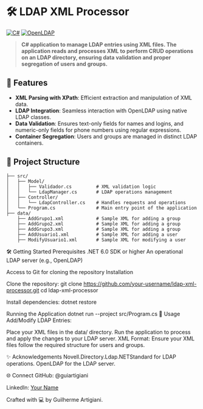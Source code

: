 # 🛠️ LDAP XML Processor

[![C#](https://img.shields.io/badge/C%23-9E8CFF?style=for-the-badge&logo=csharp&logoColor=white)](https://docs.microsoft.com/en-us/dotnet/csharp/) 
[![OpenLDAP](https://img.shields.io/badge/OpenLDAP-3776AB?style=for-the-badge&logo=openldap&logoColor=white)](https://www.openldap.org/)

> **C# application to manage LDAP entries using XML files. The application reads and processes XML to perform CRUD operations on an LDAP directory, ensuring data validation and proper segregation of users and groups.**

## 🚀 Features

- **XML Parsing with XPath**: Efficient extraction and manipulation of XML data.
- **LDAP Integration**: Seamless interaction with OpenLDAP using native LDAP classes.
- **Data Validation**: Ensures text-only fields for names and logins, and numeric-only fields for phone numbers using regular expressions.
- **Container Segregation**: Users and groups are managed in distinct LDAP containers.

## 📂 Project Structure

```plaintext
├── src/
│   ├── Model/
│   │   ├── Validador.cs         # XML validation logic
│   │   └── LdapManager.cs       # LDAP operations management
│   ├── Controller/
│   │   └── LdapController.cs    # Handles requests and operations
│   └── Program.cs               # Main entry point of the application
├── data/
    ├── AddGrupo1.xml            # Sample XML for adding a group
    ├── AddGrupo2.xml            # Sample XML for adding a group
    ├── AddGrupo3.xml            # Sample XML for adding a group
    ├── AddUsuario1.xml          # Sample XML for adding a user
    ├── ModifyUsuario1.xml       # Sample XML for modifying a user
```


🛠️ Getting Started
Prerequisites
.NET 6.0 SDK or higher
An operational LDAP server (e.g., OpenLDAP)

Access to Git for cloning the repository
Installation

Clone the repository:
git clone https://github.com/your-username/ldap-xml-processor.git
cd ldap-xml-processor

Install dependencies:
dotnet restore

Running the Application
dotnet run --project src/Program.cs
🤖 Usage
Add/Modify LDAP Entries:

Place your XML files in the data/ directory.
Run the application to process and apply the changes to your LDAP server.
XML Format: Ensure your XML files follow the required structure for users and groups.

✨ Acknowledgements
Novell.Directory.Ldap.NETStandard for LDAP operations.
OpenLDAP for the LDAP server.

🌐 Connect
GitHub: @guiartigiani

LinkedIn: [Your Name](https://www.linkedin.com/in/guilherme-artigiani/)

Crafted with 💻 by Guilherme Artigiani.
